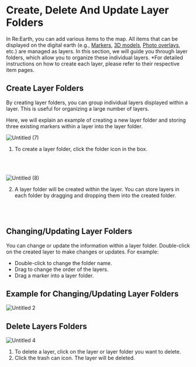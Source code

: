 # Create, Delete And Update Layer Folders

In Re:Earth, you can add various items to the map. All items that can be displayed on the digital earth (e.g., [Markers](https://github.com/CS-eukarya/User-Manual-English-/blob/fa48cb0bbd917626c85c313605deb2dafc1de6d4/Marker.md), [3D models](https://github.com/CS-eukarya/User-Manual-English-/blob/fa48cb0bbd917626c85c313605deb2dafc1de6d4/3D%20Model.md), [Photo overlays](https://github.com/CS-eukarya/User-Manual-English-/blob/fa48cb0bbd917626c85c313605deb2dafc1de6d4/Photo%20Overlay.md), etc.) are managed as layers. In this section, we will guide you through layer folders, which allow you to organize these individual layers.
*For detailed instructions on how to create each layer, please refer to their respective item pages.


## Create Layer Folders

By creating layer folders, you can group individual layers displayed within a layer. This is useful for organizing a large number of layers. 

Here, we will explain an example of creating a new layer folder and storing three existing markers within a layer into the layer folder.

![Untitled (7)](https://github.com/CS-eukarya/User-Manual-English-/assets/154571156/f8b49e4c-8d01-4f90-b626-86c4a1242e5d)

1. To create a layer folder, click the folder icon in the box.
<br>
<br>

![Untitled (8)](https://github.com/CS-eukarya/User-Manual-English-/assets/154571156/58f70c6d-fc5c-4a2a-9745-b22299e9f610)

2. A layer folder will be created within the layer. You can store layers in each folder by dragging and dropping them into the created folder.
<br>
<br>

## Changing/Updating Layer Folders

You can change or update the information within a layer folder. Double-click on the created layer to make changes or updates. For example:

- Double-click to change the folder name.
- Drag to change the order of the layers.
- Drag a marker into a layer folder.

## Example for Changing/Updating Layer Folders

![Untitled 2](https://github.com/CS-eukarya/User-Manual-English-/assets/154571156/b19e975f-d93c-4328-9fc2-72716f800035)

## Delete Layers Folders

![Untitled 4](https://github.com/CS-eukarya/User-Manual-English-/assets/154571156/dc55e157-fe6b-4018-8a5d-1c8fd816a14f)

1. To delete a layer, click on the layer or layer folder you want to delete.
2.  Click the trash can icon. The layer will be deleted.
